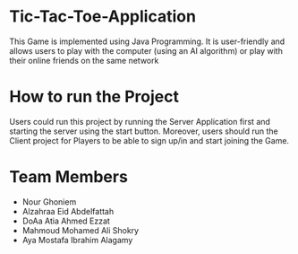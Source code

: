 # Tic-Tac-Toe-Application
This Game is implemented using Java Programming. It is user-friendly and allows users to play with the computer (using an AI algorithm) or play with their online friends on the same network

# How to run the Project
Users could run this project by running the Server Application first and starting the server using the start button. Moreover, users should run the Client project for Players to be able to sign up/in and start joining the Game.

# Team Members
* Nour Ghoniem
* Alzahraa Eid Abdelfattah
* DoAa Atia Ahmed Ezzat
* Mahmoud Mohamed Ali Shokry 
* Aya Mostafa Ibrahim Alagamy
